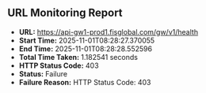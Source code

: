 ## URL Monitoring Report

- **URL:** https://api-gw1-prod1.fisglobal.com/gw/v1/health
- **Start Time:** 2025-11-01T08:28:27.370055
- **End Time:** 2025-11-01T08:28:28.552596
- **Total Time Taken:** 1.182541 seconds
- **HTTP Status Code:** 403
- **Status:** Failure
- **Failure Reason:** HTTP Status Code: 403
